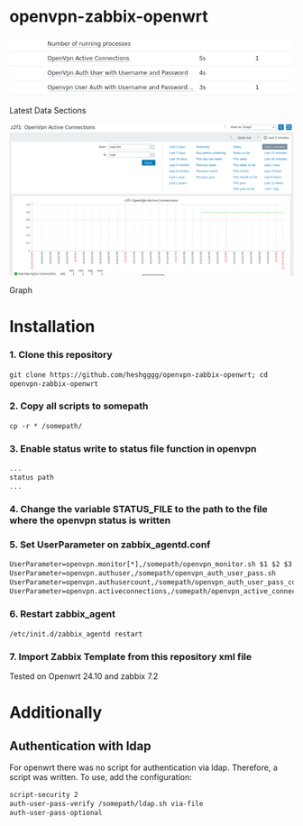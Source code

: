 # openvpn-zabbix-openwrt

![data](img1.png)

Latest Data Sections

![graph1](img2.png)

Graph

# Installation
### 1. Clone this repository
```
git clone https://github.com/heshgggg/openvpn-zabbix-openwrt; cd openvpn-zabbix-openwrt
```
### 2. Copy all scripts to somepath
```
cp -r * /somepath/
```
### 3. Enable status write to status file function in openvpn
```
...
status path
...
```
### 4. Change the variable STATUS_FILE to the path to the file where the openvpn status is written

### 5. Set UserParameter on zabbix_agentd.conf

```
UserParameter=openvpn.monitor[*],/somepath/openvpn_monitor.sh $1 $2 $3
UserParameter=openvpn.authuser,/somepath/openvpn_auth_user_pass.sh
UserParameter=openvpn.authusercount,/somepath/openvpn_auth_user_pass_count.sh
UserParameter=openvpn.activeconnections,/somepath/openvpn_active_connection.sh
```

### 6. Restart zabbix_agent
```
/etc/init.d/zabbix_agentd restart
```
### 7. Import Zabbix Template from this repository xml file

Tested on Openwrt 24.10 and zabbix 7.2 


# Additionally
## Authentication with ldap

For openwrt there was no script for authentication via ldap. Therefore, a script was written. To use, add the configuration:
```
script-security 2
auth-user-pass-verify /somepath/ldap.sh via-file
auth-user-pass-optional
```

